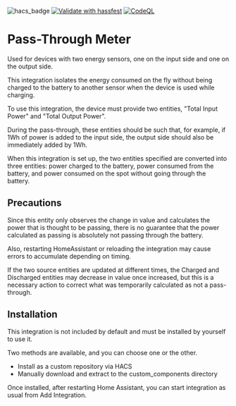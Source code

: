 ![hacs_badge](https://img.shields.io/badge/HACS-Custom-41BDF5.svg)
[![Validate with hassfest](https://github.com/vwt12eh8/hassio-pass-through-meter/actions/workflows/hassfest.yml/badge.svg)](https://github.com/vwt12eh8/hassio-pass-through-meter/actions/workflows/hassfest.yml)
[![CodeQL](https://github.com/vwt12eh8/hassio-pass-through-meter/actions/workflows/codeql-analysis.yml/badge.svg)](https://github.com/vwt12eh8/hassio-pass-through-meter/actions/workflows/codeql-analysis.yml)

# Pass-Through Meter
Used for devices with two energy sensors, one on the input side and one on the output side.

This integration isolates the energy consumed on the fly without being charged to the battery to another sensor when the device is used while charging.

To use this integration, the device must provide two entities, "Total Input Power" and "Total Output Power".

During the pass-through, these entities should be such that, for example, if 1Wh of power is added to the input side, the output side should also be immediately added by 1Wh.

When this integration is set up, the two entities specified are converted into three entities: power charged to the battery, power consumed from the battery, and power consumed on the spot without going through the battery.

## Precautions
Since this entity only observes the change in value and calculates the power that is thought to be passing, there is no guarantee that the power calculated as passing is absolutely not passing through the battery.

Also, restarting HomeAssistant or reloading the integration may cause errors to accumulate depending on timing.

If the two source entities are updated at different times, the Charged and Discharged entities may decrease in value once increased, but this is a necessary action to correct what was temporarily calculated as not a pass-through.

## Installation
This integration is not included by default and must be installed by yourself to use it.

Two methods are available, and you can choose one or the other.
- Install as a custom repository via HACS
- Manually download and extract to the custom_components directory

Once installed, after restarting Home Assistant, you can start integration as usual from Add Integration.
